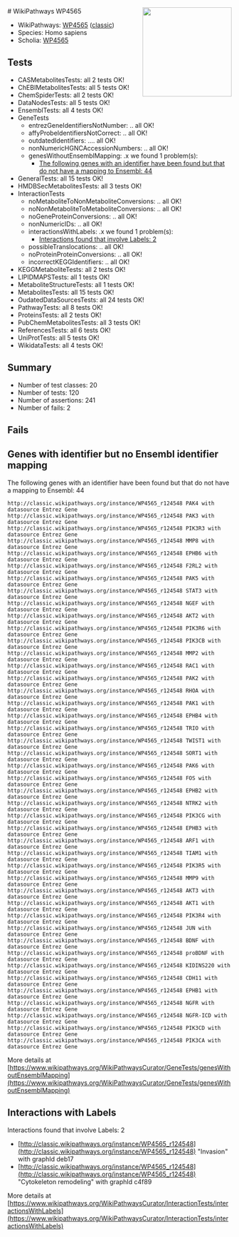 <img style="float: right; width: 200px" src="https://upload.wikimedia.org/wikipedia/commons/thumb/8/83/Wplogo_with_text_500.png/640px-Wplogo_with_text_500.png" />
# WikiPathways WP4565

* WikiPathways: [WP4565](https://wikipathways.org/pathways/WP4565) ([classic](https://classic.wikipathways.org/instance/WP4565))
* Species: Homo sapiens
* Scholia: [WP4565](https://scholia.toolforge.org/wikipathways/WP4565)
## Tests
* CASMetabolitesTests: all 2 tests OK!
* ChEBIMetabolitesTests: all 5 tests OK!
* ChemSpiderTests: all 2 tests OK!
* DataNodesTests: all 5 tests OK!
* EnsemblTests: all 4 tests OK!
* GeneTests
    * entrezGeneIdentifiersNotNumber: .. all OK!
    * affyProbeIdentifiersNotCorrect: .. all OK!
    * outdatedIdentifiers: .... all OK!
    * nonNumericHGNCAccessionNumbers: .. all OK!
    * genesWithoutEnsemblMapping: .x we found 1 problem(s):
        * [The following genes with an identifier have been found but that do not have a mapping to Ensembl: 44](#c4e5436e)
* GeneralTests: all 15 tests OK!
* HMDBSecMetabolitesTests: all 3 tests OK!
* InteractionTests
    * noMetaboliteToNonMetaboliteConversions: .. all OK!
    * noNonMetaboliteToMetaboliteConversions: .. all OK!
    * noGeneProteinConversions: .. all OK!
    * nonNumericIDs: .. all OK!
    * interactionsWithLabels: .x we found 1 problem(s):
        * [Interactions found that involve Labels: 2](#630d2679)
    * possibleTranslocations: .. all OK!
    * noProteinProteinConversions: .. all OK!
    * incorrectKEGGIdentifiers: .. all OK!
* KEGGMetaboliteTests: all 2 tests OK!
* LIPIDMAPSTests: all 1 tests OK!
* MetaboliteStructureTests: all 1 tests OK!
* MetabolitesTests: all 15 tests OK!
* OudatedDataSourcesTests: all 24 tests OK!
* PathwayTests: all 8 tests OK!
* ProteinsTests: all 2 tests OK!
* PubChemMetabolitesTests: all 3 tests OK!
* ReferencesTests: all 6 tests OK!
* UniProtTests: all 5 tests OK!
* WikidataTests: all 4 tests OK!


## Summary

* Number of test classes: 20
* Number of tests: 120
* Number of assertions: 241
* Number of fails: 2

## Fails

<a name="c4e5436e" />

## Genes with identifier but no Ensembl identifier mapping

The following genes with an identifier have been found but that do not have a mapping to Ensembl: 44
```
http://classic.wikipathways.org/instance/WP4565_r124548 PAK4 with datasource Entrez Gene
http://classic.wikipathways.org/instance/WP4565_r124548 PAK3 with datasource Entrez Gene
http://classic.wikipathways.org/instance/WP4565_r124548 PIK3R3 with datasource Entrez Gene
http://classic.wikipathways.org/instance/WP4565_r124548 MMP8 with datasource Entrez Gene
http://classic.wikipathways.org/instance/WP4565_r124548 EPHB6 with datasource Entrez Gene
http://classic.wikipathways.org/instance/WP4565_r124548 F2RL2 with datasource Entrez Gene
http://classic.wikipathways.org/instance/WP4565_r124548 PAK5 with datasource Entrez Gene
http://classic.wikipathways.org/instance/WP4565_r124548 STAT3 with datasource Entrez Gene
http://classic.wikipathways.org/instance/WP4565_r124548 NGEF with datasource Entrez Gene
http://classic.wikipathways.org/instance/WP4565_r124548 AKT2 with datasource Entrez Gene
http://classic.wikipathways.org/instance/WP4565_r124548 PIK3R6 with datasource Entrez Gene
http://classic.wikipathways.org/instance/WP4565_r124548 PIK3CB with datasource Entrez Gene
http://classic.wikipathways.org/instance/WP4565_r124548 MMP2 with datasource Entrez Gene
http://classic.wikipathways.org/instance/WP4565_r124548 RAC1 with datasource Entrez Gene
http://classic.wikipathways.org/instance/WP4565_r124548 PAK2 with datasource Entrez Gene
http://classic.wikipathways.org/instance/WP4565_r124548 RHOA with datasource Entrez Gene
http://classic.wikipathways.org/instance/WP4565_r124548 PAK1 with datasource Entrez Gene
http://classic.wikipathways.org/instance/WP4565_r124548 EPHB4 with datasource Entrez Gene
http://classic.wikipathways.org/instance/WP4565_r124548 TRIO with datasource Entrez Gene
http://classic.wikipathways.org/instance/WP4565_r124548 TWIST1 with datasource Entrez Gene
http://classic.wikipathways.org/instance/WP4565_r124548 SORT1 with datasource Entrez Gene
http://classic.wikipathways.org/instance/WP4565_r124548 PAK6 with datasource Entrez Gene
http://classic.wikipathways.org/instance/WP4565_r124548 FOS with datasource Entrez Gene
http://classic.wikipathways.org/instance/WP4565_r124548 EPHB2 with datasource Entrez Gene
http://classic.wikipathways.org/instance/WP4565_r124548 NTRK2 with datasource Entrez Gene
http://classic.wikipathways.org/instance/WP4565_r124548 PIK3CG with datasource Entrez Gene
http://classic.wikipathways.org/instance/WP4565_r124548 EPHB3 with datasource Entrez Gene
http://classic.wikipathways.org/instance/WP4565_r124548 ARF1 with datasource Entrez Gene
http://classic.wikipathways.org/instance/WP4565_r124548 TIAM1 with datasource Entrez Gene
http://classic.wikipathways.org/instance/WP4565_r124548 PIK3R5 with datasource Entrez Gene
http://classic.wikipathways.org/instance/WP4565_r124548 MMP9 with datasource Entrez Gene
http://classic.wikipathways.org/instance/WP4565_r124548 AKT3 with datasource Entrez Gene
http://classic.wikipathways.org/instance/WP4565_r124548 AKT1 with datasource Entrez Gene
http://classic.wikipathways.org/instance/WP4565_r124548 PIK3R4 with datasource Entrez Gene
http://classic.wikipathways.org/instance/WP4565_r124548 JUN with datasource Entrez Gene
http://classic.wikipathways.org/instance/WP4565_r124548 BDNF with datasource Entrez Gene
http://classic.wikipathways.org/instance/WP4565_r124548 proBDNF with datasource Entrez Gene
http://classic.wikipathways.org/instance/WP4565_r124548 KIDINS220 with datasource Entrez Gene
http://classic.wikipathways.org/instance/WP4565_r124548 CDH11 with datasource Entrez Gene
http://classic.wikipathways.org/instance/WP4565_r124548 EPHB1 with datasource Entrez Gene
http://classic.wikipathways.org/instance/WP4565_r124548 NGFR with datasource Entrez Gene
http://classic.wikipathways.org/instance/WP4565_r124548 NGFR-ICD with datasource Entrez Gene
http://classic.wikipathways.org/instance/WP4565_r124548 PIK3CD with datasource Entrez Gene
http://classic.wikipathways.org/instance/WP4565_r124548 PIK3CA with datasource Entrez Gene
```

More details at [https://www.wikipathways.org/WikiPathwaysCurator/GeneTests/genesWithoutEnsemblMapping](https://www.wikipathways.org/WikiPathwaysCurator/GeneTests/genesWithoutEnsemblMapping)

<a name="630d2679" />

## Interactions with Labels

Interactions found that involve Labels: 2

* [http://classic.wikipathways.org/instance/WP4565_r124548](http://classic.wikipathways.org/instance/WP4565_r124548) "Invasion" with graphId deb17
* [http://classic.wikipathways.org/instance/WP4565_r124548](http://classic.wikipathways.org/instance/WP4565_r124548) "Cytokeleton
remodeling" with graphId c4f89


More details at [https://www.wikipathways.org/WikiPathwaysCurator/InteractionTests/interactionsWithLabels](https://www.wikipathways.org/WikiPathwaysCurator/InteractionTests/interactionsWithLabels)

